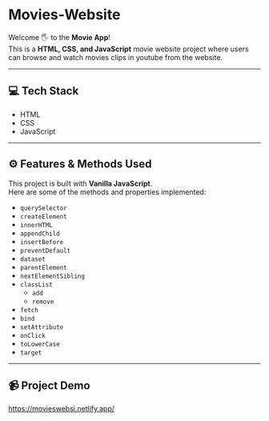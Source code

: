 # Movies-Website

Welcome 🖐 to the **Movie App**!  
This is a **HTML, CSS, and JavaScript** movie website project where users can browse and watch movies clips in youtube from the website.  

---

## 💻 Tech Stack
- HTML  
- CSS  
- JavaScript  

---

## ⚙️ Features & Methods Used
This project is built with **Vanilla JavaScript**.  
Here are some of the methods and properties implemented:

- `querySelector`  
- `createElement`  
- `innerHTML`  
- `appendChild`  
- `insertBefore`  
- `preventDefault`  
- `dataset`  
- `parentElement`  
- `nextElementSibling`  
- `classList`  
  - `add`  
  - `remove`  
- `fetch`  
- `bind`  
- `setAttribute`  
- `onClick`  
- `toLowerCase`  
- `target`

---

## 📹 Project Demo  
https://movieswebsi.netlify.app/
